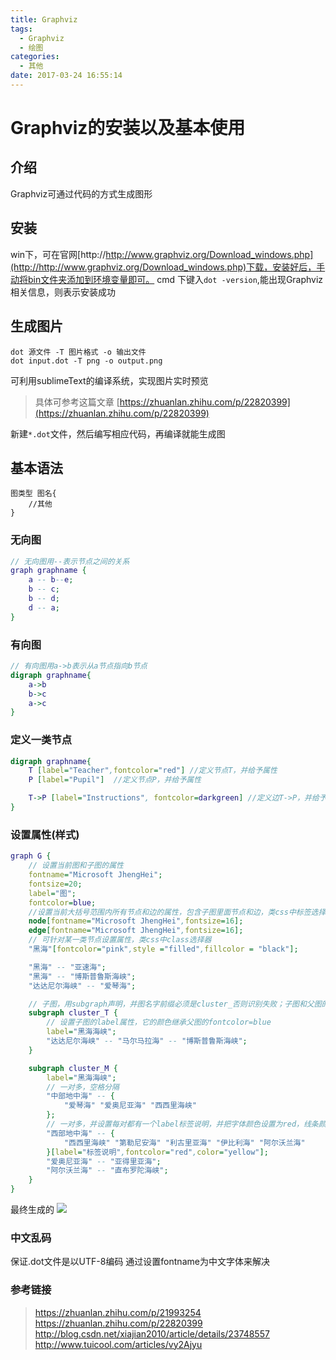 ```yaml
---
title: Graphviz
tags:
  - Graphviz
  - 绘图
categories:
  - 其他
date: 2017-03-24 16:55:14
---
```


# Graphviz的安装以及基本使用

## 介绍
Graphviz可通过代码的方式生成图形

## 安装
win下，可在官网[http://http://www.graphviz.org/Download_windows.php](http://http://www.graphviz.org/Download_windows.php)下载，安装好后，手动将bin文件夹添加到环境变量即可。
cmd 下键入`dot -version`,能出现Graphviz相关信息，则表示安装成功

## 生成图片
```
dot 源文件 -T 图片格式 -o 输出文件
dot input.dot -T png -o output.png
```
可利用sublimeText的编译系统，实现图片实时预览
> 具体可参考这篇文章
[https://zhuanlan.zhihu.com/p/22820399](https://zhuanlan.zhihu.com/p/22820399)

新建`*.dot`文件，然后编写相应代码，再编译就能生成图

## 基本语法
```
图类型 图名{
    //其他
}
```

### 无向图
```dot
// 无向图用--表示节点之间的关系
graph graphname {
    a -- b--e; 
    b -- c;
    b -- d;
    d -- a;
}
```

### 有向图
```dot
// 有向图用a->b表示从a节点指向b节点
digraph graphname{
	a->b
	b->c
	a->c
}
```

### 定义一类节点
```dot
digraph graphname{
    T [label="Teacher",fontcolor="red"] //定义节点T，并给予属性
    P [label="Pupil"]  //定义节点P，并给予属性

    T->P [label="Instructions", fontcolor=darkgreen] //定义边T->P，并给予属性 
}
```

### 设置属性(样式)
```dot
graph G {
    // 设置当前图和子图的属性
    fontname="Microsoft JhengHei";
    fontsize=20;
    label="图";
    fontcolor=blue;
    //设置当前大括号范围内所有节点和边的属性，包含子图里面节点和边，类css中标签选择器
    node[fontname="Microsoft JhengHei",fontsize=16];
    edge[fontname="Microsoft JhengHei",fontsize=16];
    // 可针对某一类节点设置属性，类css中class选择器
    "黑海"[fontcolor="pink",style ="filled",fillcolor = "black"];

    "黑海" -- "亚速海";
    "黑海" -- "博斯普鲁斯海峡";
    "达达尼尔海峡" -- "爱琴海";

    // 子图，用subgraph声明，并图名字前缀必须是cluster_否则识别失败；子图和父图的类型必须一致，父图是无向则子图也必须是无向，不能是有向
    subgraph cluster_T {
    	// 设置子图的label属性，它的颜色继承父图的fontcolor=blue
        label="黑海海峡";
        "达达尼尔海峡" -- "马尔马拉海" -- "博斯普鲁斯海峡";
    }

    subgraph cluster_M {
        label="黑海海峡";
        // 一对多，空格分隔
        "中部地中海" -- {
            "爱琴海" "爱奥尼亚海" "西西里海峡"
        };
        // 一对多，并设置每对都有一个label标签说明，并把字体颜色设置为red，线条颜色设置为yellow
        "西部地中海" -- {
            "西西里海峡" "第勒尼安海" "利古里亚海" "伊比利海" "阿尔沃兰海"
        }[label="标签说明",fontcolor="red",color="yellow"];
        "爱奥尼亚海" -- "亚得里亚海";
        "阿尔沃兰海" -- "直布罗陀海峡";
    }
}
```
最终生成的
![](http://i.imgur.com/bx6evhH.png)

### 中文乱码
保证.dot文件是以UTF-8编码
通过设置fontname为中文字体来解决

### 参考链接
> https://zhuanlan.zhihu.com/p/21993254
> https://zhuanlan.zhihu.com/p/22820399
> http://blog.csdn.net/xiajian2010/article/details/23748557
> http://www.tuicool.com/articles/vy2Ajyu